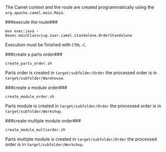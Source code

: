 The Camel context and the route are created programmatically using the `org.apache.camel.main.Main`.

###execute the route###

    mvn exec:java -Dexec.mainClass=jug.saar.camel.standalone.OrderStandalone

Execution must be finished with `CTRL-C`.

###create a parts order###

    create_parts_order.sh

Parts order is created in `target/subfolder/Order` the processed order is in `target/subfolder/Warehouse`.

###create a module order###

    create_module_order.sh

Parts module is created in `target/subfolder/Order` the processed order is in `target/subfolder/Workshop`.

###create multiple module order###

    create_module_multiorder.sh

Parts multiple module is created in `target/subfolder/Order` the processed order is in `target/subfolder/Workshop`.
